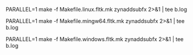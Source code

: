 PARALLEL=1 make -f Makefile.linux.fltk.mk zynaddsubfx 2>&1 | tee b.log

PARALLEL=1 make -f Makefile.mingw64.fltk.mk zynaddsubfx 2>&1 | tee b.log

PARALLEL=1 make -f Makefile.windows.fltk.mk zynaddsubfx 2>&1 | tee b.log
